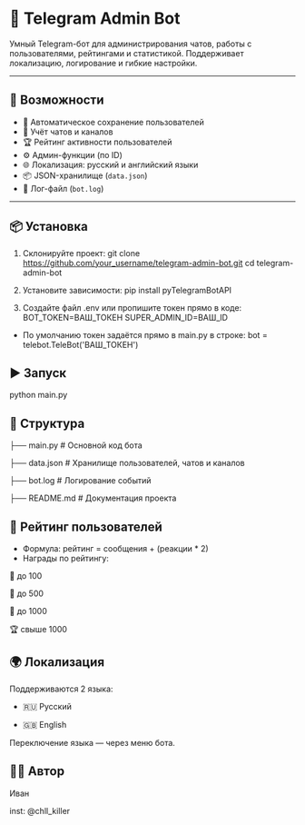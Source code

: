 # 🤖 Telegram Admin Bot

Умный Telegram-бот для администрирования чатов, работы с пользователями, рейтингами и статистикой. Поддерживает локализацию, логирование и гибкие настройки.

---

## 🚀 Возможности

- 👤 Автоматическое сохранение пользователей
- 💬 Учёт чатов и каналов
- 🏆 Рейтинг активности пользователей
- ⚙️ Админ-функции (по ID)
- 🌐 Локализация: русский и английский языки
- 📦 JSON-хранилище (`data.json`)
- 📁 Лог-файл (`bot.log`)

---

## 📦 Установка

1. Склонируйте проект:
git clone https://github.com/your_username/telegram-admin-bot.git
cd telegram-admin-bot

2. Установите зависимости:
pip install pyTelegramBotAPI

3. Создайте файл .env или пропишите токен прямо в коде:
BOT_TOKEN=ВАШ_ТОКЕН
SUPER_ADMIN_ID=ВАШ_ID
- По умолчанию токен задаётся прямо в main.py в строке:
bot = telebot.TeleBot('ВАШ_ТОКЕН')

## ▶️ Запуск

python main.py

## 📂 Структура

├── main.py            # Основной код бота   


├── data.json          # Хранилище пользователей, чатов и каналов 


├── bot.log            # Логирование событий   


├── README.md          # Документация проекта    


## 🏅 Рейтинг пользователей
- Формула:
рейтинг = сообщения + (реакции * 2)
- Награды по рейтингу:

🥉 до 100

🥈 до 500

🥇 до 1000

🏆 свыше 1000

## 🌍 Локализация
Поддерживаются 2 языка:

- 🇷🇺 Русский

- 🇬🇧 English

Переключение языка — через меню бота.

## 👨‍💻 Автор
Иван

inst: @chll_killer
